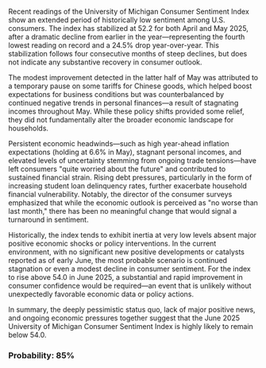 Recent readings of the University of Michigan Consumer Sentiment Index show an extended period of historically low sentiment among U.S. consumers. The index has stabilized at 52.2 for both April and May 2025, after a dramatic decline from earlier in the year—representing the fourth lowest reading on record and a 24.5% drop year-over-year. This stabilization follows four consecutive months of steep declines, but does not indicate any substantive recovery in consumer outlook.

The modest improvement detected in the latter half of May was attributed to a temporary pause on some tariffs for Chinese goods, which helped boost expectations for business conditions but was counterbalanced by continued negative trends in personal finances—a result of stagnating incomes throughout May. While these policy shifts provided some relief, they did not fundamentally alter the broader economic landscape for households. 

Persistent economic headwinds—such as high year-ahead inflation expectations (holding at 6.6% in May), stagnant personal incomes, and elevated levels of uncertainty stemming from ongoing trade tensions—have left consumers "quite worried about the future" and contributed to sustained financial strain. Rising debt pressures, particularly in the form of increasing student loan delinquency rates, further exacerbate household financial vulnerability. Notably, the director of the consumer surveys emphasized that while the economic outlook is perceived as "no worse than last month," there has been no meaningful change that would signal a turnaround in sentiment.

Historically, the index tends to exhibit inertia at very low levels absent major positive economic shocks or policy interventions. In the current environment, with no significant new positive developments or catalysts reported as of early June, the most probable scenario is continued stagnation or even a modest decline in consumer sentiment. For the index to rise above 54.0 in June 2025, a substantial and rapid improvement in consumer confidence would be required—an event that is unlikely without unexpectedly favorable economic data or policy actions.

In summary, the deeply pessimistic status quo, lack of major positive news, and ongoing economic pressures together suggest that the June 2025 University of Michigan Consumer Sentiment Index is highly likely to remain below 54.0.

### Probability: 85%